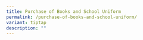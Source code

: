 ```yaml
---
title: Purchase of Books and School Uniform
permalink: /purchase-of-books-and-school-uniform/
variant: tiptap
description: ""
---
```

